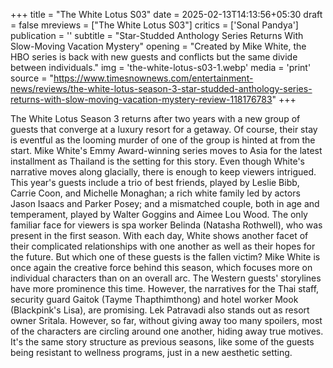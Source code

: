 +++
title = "The White Lotus S03"
date = 2025-02-13T14:13:56+05:30
draft = false
mreviews = ["The White Lotus S03"]
critics = ['Sonal Pandya']
publication = ''
subtitle = "Star-Studded Anthology Series Returns With Slow-Moving Vacation Mystery"
opening = "Created by Mike White, the HBO series is back with new guests and conflicts but the same divide between individuals."
img = 'the-white-lotus-s03-1.webp'
media = 'print'
source = "https://www.timesnownews.com/entertainment-news/reviews/the-white-lotus-season-3-star-studded-anthology-series-returns-with-slow-moving-vacation-mystery-review-118176783"
+++

The White Lotus Season 3 returns after two years with a new group of guests that converge at a luxury resort for a getaway. Of course, their stay is eventful as the looming murder of one of the group is hinted at from the start. Mike White's Emmy Award-winning series moves to Asia for the latest installment as Thailand is the setting for this story. Even though White's narrative moves along glacially, there is enough to keep viewers intrigued. This year's guests include a trio of best friends, played by Leslie Bibb, Carrie Coon, and Michelle Monaghan; a rich white family led by actors Jason Isaacs and Parker Posey; and a mismatched couple, both in age and temperament, played by Walter Goggins and Aimee Lou Wood. The only familiar face for viewers is spa worker Belinda (Natasha Rothwell), who was present in the first season. With each day, White shows another facet of their complicated relationships with one another as well as their hopes for the future. But which one of these guests is the fallen victim? Mike White is once again the creative force behind this season, which focuses more on individual characters than on an overall arc. The Western guests' storylines have more prominence this time. However, the narratives for the Thai staff, security guard Gaitok (Tayme Thapthimthong) and hotel worker Mook (Blackpink's Lisa), are promising. Lek Patravadi also stands out as resort owner Sritala. However, so far, without giving away too many spoilers, most of the characters are circling around one another, hiding away true motives. It's the same story structure as previous seasons, like some of the guests being resistant to wellness programs, just in a new aesthetic setting.
